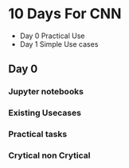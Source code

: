 # 10 Days For CNN

- Day 0 Practical Use
- Day 1 Simple Use cases


## Day 0 

### Jupyter notebooks

### Existing Usecases

### Practical tasks

### Crytical non Crytical
